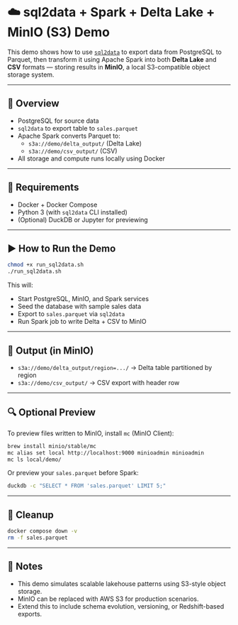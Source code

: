 # ☁️ sql2data + Spark + Delta Lake + MinIO (S3) Demo

This demo shows how to use [`sql2data`](https://github.com/vahid110/sql2data) to export data from PostgreSQL to Parquet, then transform it using Apache Spark into both **Delta Lake** and **CSV** formats — storing results in **MinIO**, a local S3-compatible object storage system.

---

## 🚀 Overview

- PostgreSQL for source data
- `sql2data` to export table to `sales.parquet`
- Apache Spark converts Parquet to:
  - `s3a://demo/delta_output/` (Delta Lake)
  - `s3a://demo/csv_output/` (CSV)
- All storage and compute runs locally using Docker

---

## 🔧 Requirements

- Docker + Docker Compose
- Python 3 (with `sql2data` CLI installed)
- (Optional) DuckDB or Jupyter for previewing

---

## ▶️ How to Run the Demo

```bash
chmod +x run_sql2data.sh
./run_sql2data.sh
```

This will:
- Start PostgreSQL, MinIO, and Spark services
- Seed the database with sample sales data
- Export to `sales.parquet` via `sql2data`
- Run Spark job to write Delta + CSV to MinIO

---

## 📂 Output (in MinIO)

- `s3a://demo/delta_output/region=.../` → Delta table partitioned by region
- `s3a://demo/csv_output/` → CSV export with header row

---

## 🔍 Optional Preview

To preview files written to MinIO, install `mc` (MinIO Client):

```bash
brew install minio/stable/mc
mc alias set local http://localhost:9000 minioadmin minioadmin
mc ls local/demo/
```

Or preview your `sales.parquet` before Spark:

```bash
duckdb -c "SELECT * FROM 'sales.parquet' LIMIT 5;"
```

---

## 🧼 Cleanup

```bash
docker compose down -v
rm -f sales.parquet
```

---

## 🧠 Notes

- This demo simulates scalable lakehouse patterns using S3-style object storage.
- MinIO can be replaced with AWS S3 for production scenarios.
- Extend this to include schema evolution, versioning, or Redshift-based exports.